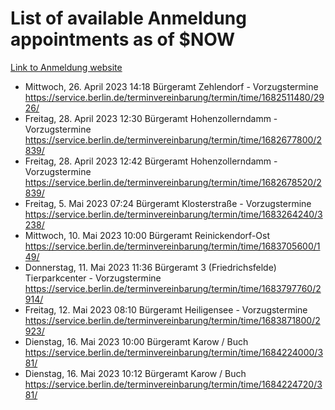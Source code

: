 # List of available Anmeldung appointments as of $NOW
[Link to Anmeldung website](https://service.berlin.de/terminvereinbarung/termin/tag.php?termin=1&anliegen[]=120686&dienstleisterlist=122210,122217,327316,122219,327312,122227,327314,122231,327346,122243,327348,122254,122252,329742,122260,329745,122262,329748,122271,327278,122273,327274,122277,327276,330436,122280,327294,122282,327290,122284,327292,122291,327270,122285,327266,122286,327264,122296,327268,150230,329760,122297,327286,122294,327284,122312,329763,122314,329775,122304,327330,122311,327334,122309,327332,317869,122281,327352,122279,329772,122283,122276,327324,122274,327326,122267,329766,122246,327318,122251,327320,122257,327322,122208,327298,122226,327300&herkunft=http%3A%2F%2Fservice.berlin.de%2Fdienstleistung%2F120686%2F)
- Mittwoch, 26. April 2023 14:18 Bürgeramt Zehlendorf - Vorzugstermine https://service.berlin.de/terminvereinbarung/termin/time/1682511480/2926/
- Freitag, 28. April 2023 12:30 Bürgeramt Hohenzollerndamm - Vorzugstermine https://service.berlin.de/terminvereinbarung/termin/time/1682677800/2839/
- Freitag, 28. April 2023 12:42 Bürgeramt Hohenzollerndamm - Vorzugstermine https://service.berlin.de/terminvereinbarung/termin/time/1682678520/2839/
- Freitag, 5. Mai 2023 07:24 Bürgeramt Klosterstraße - Vorzugstermine https://service.berlin.de/terminvereinbarung/termin/time/1683264240/3238/
- Mittwoch, 10. Mai 2023 10:00 Bürgeramt Reinickendorf-Ost https://service.berlin.de/terminvereinbarung/termin/time/1683705600/149/
- Donnerstag, 11. Mai 2023 11:36 Bürgeramt 3 (Friedrichsfelde) Tierparkcenter - Vorzugstermine https://service.berlin.de/terminvereinbarung/termin/time/1683797760/2914/
- Freitag, 12. Mai 2023 08:10 Bürgeramt Heiligensee - Vorzugstermine https://service.berlin.de/terminvereinbarung/termin/time/1683871800/2923/
- Dienstag, 16. Mai 2023 10:00 Bürgeramt Karow / Buch https://service.berlin.de/terminvereinbarung/termin/time/1684224000/381/
- Dienstag, 16. Mai 2023 10:12 Bürgeramt Karow / Buch https://service.berlin.de/terminvereinbarung/termin/time/1684224720/381/
